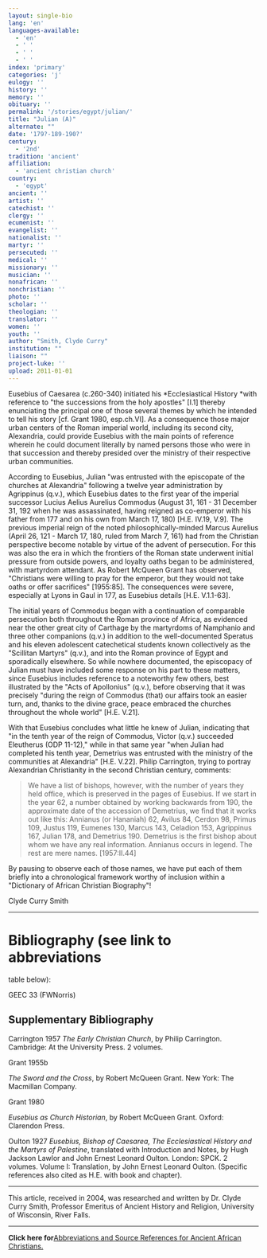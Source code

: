 ```yaml
---
layout: single-bio
lang: 'en'
languages-available:
  - 'en'
  - ' '
  - ' '
  - ' '
index: 'primary'
categories: 'j'
eulogy: ''
history: ''
memory: ''
obituary: ''
permalink: '/stories/egypt/julian/'
title: "Julian (A)"
alternate: ""
date: '179?-189-190?'
century:
  - '2nd'
tradition: 'ancient'
affiliation:
  - 'ancient christian church'
country:
  - 'egypt'
ancient: ''
artist: ''
catechist: ''
clergy: ''
ecumenist: ''
evangelist: ''
nationalist: ''
martyr: ''
persecuted: ''
medical: ''
missionary: ''
musician: ''
nonafrican: ''
nonchristian: ''
photo: ''
scholar: ''
theologian: ''
translator: ''
women: ''
youth: ''
author: "Smith, Clyde Curry"
institution: ""
liaison: ""
project-luke: ''
upload: 2011-01-01
---
```




Eusebius of Caesarea (c.260-340) initiated his *Ecclesiastical History *with reference to "the successions from the holy apostles" [I.1] thereby enunciating the principal one of those several themes by which he intended to tell his story [cf. Grant 1980, esp.ch.VI].  As a consequence those major urban centers of the Roman imperial world, including its second city, Alexandria, could provide Eusebius with the main points of reference wherein he could document literally by named persons those who were in that succession and thereby presided over the ministry of their respective urban communities.

According to Eusebius, Julian "was entrusted with the episcopate of the churches at Alexandria" following a twelve year administration by Agrippinus (q.v.), which Eusebius dates to the first year of the imperial successor Lucius Aelius Aurelius Commodus (August 31, 161 - 31 December 31, 192 when he was assassinated, having reigned as co-emperor with his father from 177 and on his own from March 17, 180) [H.E. IV.19, V.9].  The previous imperial reign of the noted philosophically-minded Marcus Aurelius (April 26, 121 - March 17, 180, ruled from March 7, 161) had from the Christian perspective become notable by virtue of the advent of persecution.  For this was also the era in which the frontiers of the Roman state underwent initial pressure from outside powers, and loyalty oaths began to be administered, with martyrdom attendant.  As Robert McQueen Grant has observed, "Christians were willing to pray for the emperor, but they would not take oaths or offer sacrifices" [1955:85].  The consequences were severe, especially at Lyons in Gaul in 177, as Eusebius details [H.E. V.1.1-63].

The initial years of Commodus began with a continuation of comparable persecution both throughout the Roman province of Africa, as evidenced near the other great city of Carthage by the martyrdoms of Namphanio and three other companions (q.v.) in addition to the well-documented Speratus and his eleven adolescent catechetical students known collectively as the "Scillitan Martyrs" (q.v.), and into the Roman province of Egypt and sporadically elsewhere.  So while nowhere documented, the episcopacy of Julian must have included some response on his part to these matters, since Eusebius includes reference to a noteworthy few others, best illustrated by the "Acts of Apollonius" (q.v.), before observing that it was precisely "during the reign of Commodus (that) our affairs took an easier turn, and, thanks to the divine grace, peace embraced the churches throughout the whole world" [H.E. V.21].

With that Eusebius concludes what little he knew of Julian, indicating that "in the tenth year of the reign of Commodus, Victor (q.v.) succeeded Eleutherus (ODP 11-12)," while in that same year "when Julian had completed his tenth year, Demetrius was entrusted with the ministry of the communities at Alexandria" [H.E. V.22].  Philip Carrington, trying to portray Alexandrian Christianity in the second Christian century, comments:

> We have a list of bishops, however, with the number of years they held office, which is preserved in the pages of Eusebius.  If we start in the year 62, a number obtained by working backwards from 190, the approximate date of the accession of Demetrius, we find that it works out like this:  Annianus (or Hananiah) 62, Avilus 84, Cerdon 98, Primus 109, Justus 119, Eumenes 130, Marcus 143, Celadion 153, Agrippinus 167, Julian 178, and Demetrius 190.  Demetrius is the first bishop about whom we have any real information.  Annianus occurs in legend.  The rest are mere names.  [1957:II.44]
> 

By pausing to observe each of those names, we have put each of them briefly into a chronological framework worthy of inclusion within a "Dictionary of African Christian Biography"!

Clyde Curry Smith

---

# Bibliography (see link to abbreviations
table below):

GEEC 33 (FWNorris)

## Supplementary Bibliography

Carrington 1957
*The Early Christian Church*, by Philip Carrington.  Cambridge:  At the University Press.  2 volumes.

Grant 1955b

*The Sword and the Cross*, by Robert McQueen Grant.  New York:  The Macmillan Company.

Grant 1980

*Eusebius as Church Historian*, by Robert McQueen Grant. Oxford:  Clarendon Press.

Oulton 1927
*Eusebius, Bishop of Caesarea, The Ecclesiastical History and the Martyrs of Palestine*, translated with Introduction and Notes, by Hugh Jackson Lawlor and John Ernest Leonard Oulton.  London:  SPCK.  2 volumes.  Volume I:  Translation, by John Ernest Leonard Oulton.  (Specific references also cited as H.E. with book and chapter).

---

This article, received in 2004, was researched and written by Dr. Clyde Curry Smith, Professor Emeritus of Ancient History and Religion, University of Wisconsin, River Falls.

---

**Click here for**[Abbreviations and Source References for Ancient African Christians.]({{site.url}}/resources/ancient-references/)